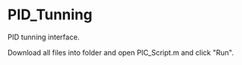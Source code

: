 # PID_Tunning
PID tunning interface.

Download all files into folder and open PIC_Script.m and click "Run".
